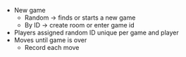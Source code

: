 * New game
    * Random -> finds or starts a new game
    * By ID -> create room or enter game id
* Players assigned random ID unique per game and player
* Moves until game is over
    * Record each move